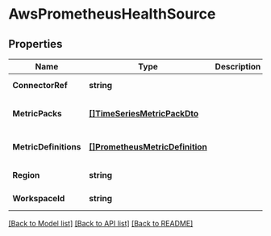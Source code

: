 # AwsPrometheusHealthSource

## Properties
Name | Type | Description | Notes
------------ | ------------- | ------------- | -------------
**ConnectorRef** | **string** |  | [default to null]
**MetricPacks** | [**[]TimeSeriesMetricPackDto**](TimeSeriesMetricPackDTO.md) |  | [optional] [default to null]
**MetricDefinitions** | [**[]PrometheusMetricDefinition**](PrometheusMetricDefinition.md) |  | [optional] [default to null]
**Region** | **string** |  | [default to null]
**WorkspaceId** | **string** |  | [default to null]

[[Back to Model list]](../README.md#documentation-for-models) [[Back to API list]](../README.md#documentation-for-api-endpoints) [[Back to README]](../README.md)


